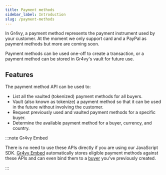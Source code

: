 ```yaml
---
title: Payment methods
sidebar_label: Introduction
slug: /payment-methods
---
```


In Gr4vy, a payment method represents the payment instrument used by your
customer. At the moment we only support card and a PayPal as payment methods but
more are coming soon.

Payment methods can be used one-off to create a transaction, or a payment method
can be stored in Gr4vy's vault for future use.

## Features

The payment method API can be used to:

* List all the vaulted (tokenized) payment methods for all buyers.
* Vault (also known as tokenize) a payment method so that it can be used in the
  future without involving the customer.
* Request previously used and vaulted payment methods for a specific buyer.
* Determine the available payment method for a buyer, currency, and country.

:::note Gr4vy Embed

There is no need to use these APIs directly if you are using our JavaScript SDK.
[Gr4vy Embed](/guides/web-quick-start/embed) automatically stores eligible payment
methods against these APIs and can even bind them to a [buyer](/guides/buyers)
you've previously created.

:::

